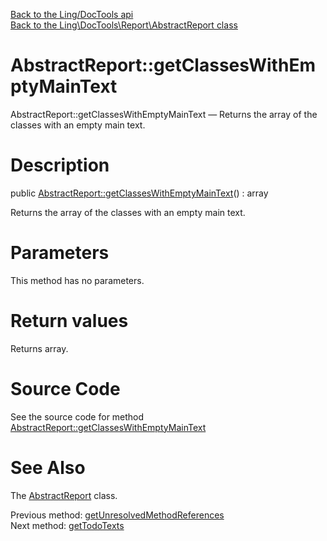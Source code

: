 [Back to the Ling/DocTools api](https://github.com/lingtalfi/DocTools/blob/master/doc/api/Ling/DocTools.md)<br>
[Back to the Ling\DocTools\Report\AbstractReport class](https://github.com/lingtalfi/DocTools/blob/master/doc/api/Ling/DocTools/Report/AbstractReport.md)


AbstractReport::getClassesWithEmptyMainText
================



AbstractReport::getClassesWithEmptyMainText — Returns the array of the classes with an empty main text.




Description
================


public [AbstractReport::getClassesWithEmptyMainText](https://github.com/lingtalfi/DocTools/blob/master/doc/api/Ling/DocTools/Report/AbstractReport/getClassesWithEmptyMainText.md)() : array




Returns the array of the classes with an empty main text.




Parameters
================

This method has no parameters.


Return values
================

Returns array.








Source Code
===========
See the source code for method [AbstractReport::getClassesWithEmptyMainText](https://github.com/lingtalfi/DocTools/blob/master/Report/AbstractReport.php#L722-L725)


See Also
================

The [AbstractReport](https://github.com/lingtalfi/DocTools/blob/master/doc/api/Ling/DocTools/Report/AbstractReport.md) class.

Previous method: [getUnresolvedMethodReferences](https://github.com/lingtalfi/DocTools/blob/master/doc/api/Ling/DocTools/Report/AbstractReport/getUnresolvedMethodReferences.md)<br>Next method: [getTodoTexts](https://github.com/lingtalfi/DocTools/blob/master/doc/api/Ling/DocTools/Report/AbstractReport/getTodoTexts.md)<br>

